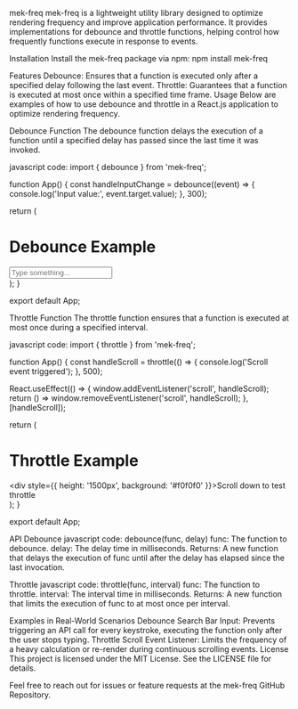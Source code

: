 mek-freq
mek-freq is a lightweight utility library designed to optimize rendering frequency and improve application performance. It provides implementations for debounce and throttle functions, helping control how frequently functions execute in response to events.

Installation
Install the mek-freq package via npm: npm install mek-freq

Features
Debounce: Ensures that a function is executed only after a specified delay following the last event.
Throttle: Guarantees that a function is executed at most once within a specified time frame.
Usage
Below are examples of how to use debounce and throttle in a React.js application to optimize rendering frequency.

Debounce Function
The debounce function delays the execution of a function until a specified delay has passed since the last time it was invoked.

javascript code:
import { debounce } from 'mek-freq';

function App() {
  const handleInputChange = debounce((event) => {
    console.log('Input value:', event.target.value);
  }, 300);

  return (
    <div>
      <h1>Debounce Example</h1>
      <input type="text" placeholder="Type something..." onChange={handleInputChange} />
    </div>
  );
}

export default App;


Throttle Function
The throttle function ensures that a function is executed at most once during a specified interval.

javascript code:
import { throttle } from 'mek-freq';

function App() {
  const handleScroll = throttle(() => {
    console.log('Scroll event triggered');
  }, 500);

  React.useEffect(() => {
    window.addEventListener('scroll', handleScroll);
    return () => window.removeEventListener('scroll', handleScroll);
  }, [handleScroll]);

  return (
    <div>
      <h1>Throttle Example</h1>
      <div style={{ height: '1500px', background: '#f0f0f0' }}>Scroll down to test throttle</div>
    </div>
  );
}

export default App;

API
Debounce
javascript code:
debounce(func, delay)
func: The function to debounce.
delay: The delay time in milliseconds.
Returns: A new function that delays the execution of func until after the delay has elapsed since the last invocation.

Throttle
javascript code:
throttle(func, interval)
func: The function to throttle.
interval: The interval time in milliseconds.
Returns: A new function that limits the execution of func to at most once per interval.

Examples in Real-World Scenarios
Debounce
Search Bar Input: Prevents triggering an API call for every keystroke, executing the function only after the user stops typing.
Throttle
Scroll Event Listener: Limits the frequency of a heavy calculation or re-render during continuous scrolling events.
License
This project is licensed under the MIT License. See the LICENSE file for details.

Feel free to reach out for issues or feature requests at the mek-freq GitHub Repository.
